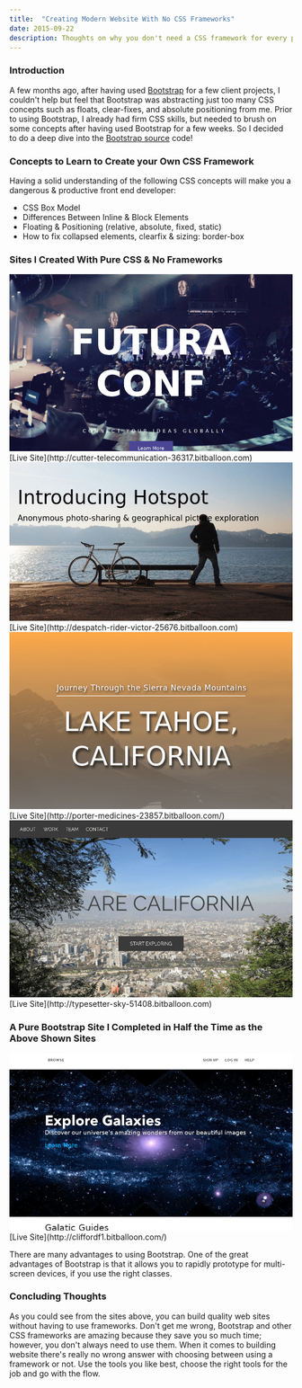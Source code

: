 ```yaml
---
title:  "Creating Modern Website With No CSS Frameworks"
date: 2015-09-22
description: Thoughts on why you don't need a CSS framework for every project
---
```



### Introduction

A few months ago, after having used [Bootstrap](http://getbootstrap.com/2.3.2/) for a few client projects, I couldn't help but feel that Bootstrap was abstracting just too many CSS concepts such as floats, clear-fixes, and absolute positioning from me. Prior to using Bootstrap, I already had firm CSS skills, but needed to brush on some concepts after having used Bootstrap for a few weeks. So I decided to do a deep dive into the [Bootstrap source](https://github.com/twbs/bootstrap) code!

### Concepts to Learn to Create your Own CSS Framework

Having a solid understanding of the following CSS concepts will make you a dangerous & productive front end developer:

- CSS Box Model
- Differences Between Inline & Block Elements
- Floating & Positioning (relative, absolute, fixed, static)
- How to fix collapsed elements, clearfix & sizing: border-box


###  Sites I Created With Pure CSS & No Frameworks
<img src="/assets/images/posts/futuraConf.png">
[Live Site](http://cutter-telecommunication-36317.bitballoon.com)
<br>
<img src="/assets/images/posts/photosharePic.png">
[Live Site](http://despatch-rider-victor-25676.bitballoon.com)
<br>
<img src="/assets/images/posts/lakeTahoe.png">
[Live Site](http://porter-medicines-23857.bitballoon.com/)
<br>
<img src="/assets/images/posts/weAreCa.png">
[Live Site](http://typesetter-sky-51408.bitballoon.com)


### A Pure Bootstrap Site I Completed in Half the Time as the Above Shown Sites

<img src="/assets/images/posts/galaxyBootstrap.png">
[Live Site](http://cliffordf1.bitballoon.com/)

There are many advantages to using Bootstrap. One of the great advantages of Bootstrap is that it allows you to rapidly prototype
for multi-screen devices, if you use the right classes.

### Concluding Thoughts
As you could see from the sites above, you can build quality web sites without having to use frameworks. Don't get me wrong, Bootstrap and other CSS frameworks are amazing because they save you so much time; however, you don't always need to use them. When it comes to building website there's really no wrong answer with choosing between using a framework or not. Use the tools you like best, choose the right tools for the job and go with the flow.
